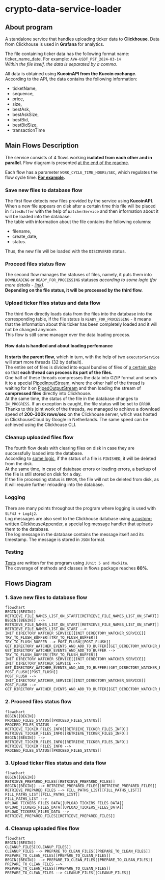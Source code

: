 # crypto-data-service-loader
## About program
A standalone service that handles uploading ticker data to **Clickhouse**. Data from Clickhouse is used in **Grafana** for analytics.

The file containing ticker data has the following format name:
ticker_name_date. For example:
```AVA-USDT_PST_2024-03-14```  
_Within the file itself, the data is separated by a comma._  

All data is obtained using **KucoinAPI from the Kucoin exchange.**  
According to the API, the data contains the following information:
+ ticketName, 
+ sequence, 
+ price, 
+ size, 
+ bestAsk, 
+ bestAskSize, 
+ bestBid, 
+ bestBidSize, 
+ transactionTime

## Main Flows Description

The service consists of 4 flows working **isolated from each other and in parallel**. Flow diagram is presented [at the end of the readme](#flows-diagram).

Each flow has a parameter `WORK_CYCLE_TIME_HOURS/SEC`, which regulates the flow cycle time. **[For example](/MainService/src/main/resources/application.origin.yaml#L29).**

### Save new files to database flow

The first flow detects new files provided by the service using **KucoinAPI**. When a new file appears on disk after a certain time this file will be placed in `filesBuffer` with the help of `WatcherService` and then information about it will be loaded into the database.  
The table with information about the file contains the following columns: 
+ filename, 
+ create_date, 
+ status.

Thus, the new file will be loaded with the `DISCOVERED` status.

### Proceed files status flow

The second flow manages the statuses of files, namely, it puts them into `DOWNLOADING` or `READY_FOR_PROCESSING` statuses *according to some logic (for more details - [link](/MainService/src/main/java/com/crypto/service/flow/ProceedFilesStatusFlow.java))*.   
**Depending on the file status, it will be processed by the third flow.**

### Upload ticker files status and data flow

The third flow directly loads data from the files into the database into the corresponding table, if the file status is `READY_FOR_PROCESSING` - it means that the information about this ticker has been completely loaded and it will not be changed anymore.  
This flow is still some manager over the data loading process.  

#### How data is handled and about loading perfomance
**It starts the parent flow**, which in turn, with the help of two `executorService` will start more threads (32 by default).  
The entire set of files is divided into equal bundles of files of [a certain size](/MainService/src/main/resources/application.origin.yaml#L16) so that **each thread can process its part of the files.**   
One half of these threads compresses the data into GZIP format and sends it to a special [PipedInputStream](https://docs.oracle.com/javase/8/docs/api/java/io/PipedInputStream.html), where the other half of the thread is waiting for it on [PipedOutputStream](https://docs.oracle.com/javase/8/docs/api/java/io/PipedOutputStream.html) and then loading the stream of **compressed files** directly into Clickhouse.  
At the same time, the status of the file in the database changes to `IN_PROGRESS`. If an exception is caught, the file status will be set to `ERROR`.  
Thanks to this joint work of the threads, we managed to achieve a download speed of **200-300k rows/sec** on the Clickhouse server, which was hosted in ClickhouseCloud by Google in Netherlands. The same speed can be achieved using the Clickhouse CLI.

### Cleanup uploaded files flow

The fourth flow deals with clearing files on disk in case they are successfully loaded into the database.  
According to [some logic](/MainService/src/main/java/com/crypto/service/flow/CleanupUploadedFilesFlow.java), if the status of a file is `FINISHED`, it will be deleted from the disk.  
At the same time, in case of database errors or loading errors, a backup of the file is still stored on disk for a day.  
If the file processing status is `ERROR`, the file will not be deleted from disk, as it will require further reloading into the database.

### Logging

There are many points throughout the program where logging is used with `SLF4J + Log4j2`.  
Log messages are also sent to the Clickhouse database using [a custom-written ClickhouseAppender](https://github.com/emelyanovkr/ClickHouseAppender/blob/main/src/main/java/com/clickhouse/appender/ClickHouseAppender.java), a special log message handler that uploads them to the database.  
The log message in the database contains the message itself and its timestamp. The message is stored in `JSON` format.

### Testing

[Tests](/MainService/src/test/java/com/crypto/service/) are written for the program using `JUnit 5 and Mockito`.  
The coverage of methods and classes in flows package reaches **80%**.

## Flows Diagram
### 1. Save new files to database flow
```mermaid
flowchart
BEGIN([BEGIN])
RETRIEVE_FILE_NAMES_LIST_ON_START[[RETRIEVE_FILE_NAMES_LIST_ON_START]]
BEGIN([BEGIN]) --> RETRIEVE_FILE_NAMES_LIST_ON_START[[RETRIEVE_FILE_NAMES_LIST_ON_START]]
RETRIEVE_FILE_NAMES_LIST_ON_START --> INIT_DIRECTORY_WATCHER_SERVICE[[INIT_DIRECTORY_WATCHER_SERVICE]]
TRY_TO_FLUSH_BUFFER[[TRY_TO_FLUSH_BUFFER]]
TRY_TO_FLUSH_BUFFER --> POST_FLUSH[[POST_FLUSH]]
GET_DIRECTORY_WATCHER_EVENTS_AND_ADD_TO_BUFFER[[GET_DIRECTORY_WATCHER_EVENTS_AND_ADD_TO_BUFFER]]
GET_DIRECTORY_WATCHER_EVENTS_AND_ADD_TO_BUFFER --> TRY_TO_FLUSH_BUFFER[[TRY_TO_FLUSH_BUFFER]]
INIT_DIRECTORY_WATCHER_SERVICE[[INIT_DIRECTORY_WATCHER_SERVICE]]
INIT_DIRECTORY_WATCHER_SERVICE --> GET_DIRECTORY_WATCHER_EVENTS_AND_ADD_TO_BUFFER[[GET_DIRECTORY_WATCHER_EVENTS_AND_ADD_TO_BUFFER]]
POST_FLUSH[[POST_FLUSH]]
POST_FLUSH --> INIT_DIRECTORY_WATCHER_SERVICE[[INIT_DIRECTORY_WATCHER_SERVICE]]
POST_FLUSH --> GET_DIRECTORY_WATCHER_EVENTS_AND_ADD_TO_BUFFER[[GET_DIRECTORY_WATCHER_EVENTS_AND_ADD_TO_BUFFER]]
```

### 2. Proceed files status flow
```mermaid
flowchart
BEGIN([BEGIN])
PROCEED_FILES_STATUS[[PROCEED_FILES_STATUS]]
PROCEED_FILES_STATUS --> RETRIEVE_TICKER_FILES_INFO[[RETRIEVE_TICKER_FILES_INFO]]
RETRIEVE_TICKER_FILES_INFO[[RETRIEVE_TICKER_FILES_INFO]]
BEGIN([BEGIN]) --> RETRIEVE_TICKER_FILES_INFO[[RETRIEVE_TICKER_FILES_INFO]]
RETRIEVE_TICKER_FILES_INFO --> PROCEED_FILES_STATUS[[PROCEED_FILES_STATUS]]
```

### 3. Upload ticker files status and data flow
```mermaid
flowchart
BEGIN([BEGIN])
RETRIEVE_PREPARED_FILES[[RETRIEVE_PREPARED_FILES]]
BEGIN([BEGIN]) --> RETRIEVE_PREPARED_FILES[[RETRIEVE_PREPARED_FILES]]
RETRIEVE_PREPARED_FILES --> FILL_PATHS_LIST[[FILL_PATHS_LIST]]
FILL_PATHS_LIST[[FILL_PATHS_LIST]]
FILL_PATHS_LIST --> UPLOAD_TICKERS_FILES_DATA[[UPLOAD_TICKERS_FILES_DATA]]
UPLOAD_TICKERS_FILES_DATA[[UPLOAD_TICKERS_FILES_DATA]]
UPLOAD_TICKERS_FILES_DATA --> RETRIEVE_PREPARED_FILES[[RETRIEVE_PREPARED_FILES]]
```

### 4. Cleanup uploaded files flow
```mermaid
flowchart
BEGIN([BEGIN])
CLEANUP_FILES[[CLEANUP_FILES]]
CLEANUP_FILES --> PREPARE_TO_CLEAN_FILES[[PREPARE_TO_CLEAN_FILES]]
PREPARE_TO_CLEAN_FILES[[PREPARE_TO_CLEAN_FILES]]
BEGIN([BEGIN]) --> PREPARE_TO_CLEAN_FILES[[PREPARE_TO_CLEAN_FILES]]
PREPARE_TO_CLEAN_FILES --> PREPARE_TO_CLEAN_FILES[[PREPARE_TO_CLEAN_FILES]]
PREPARE_TO_CLEAN_FILES --> CLEANUP_FILES[[CLEANUP_FILES]]
```